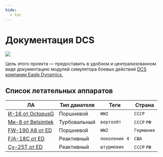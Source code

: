 ```yaml
---
hide:
  - toc
---
```


# Документация DCS

![](https://github.com/lord-vesel/dcs-doc/workflows/Build%20DCS%20docs/badge.svg?branch=master)

Цель этого проекта — предоставить в удобном и централизованном виде документацию модулей симулятора боевых действий <a href="https://www.digitalcombatsimulator.com" target="_blank">DCS компании Eagle Dynamics.</a>


## Список летательных аппаратов

ЛА                                      | Тип двиателя  | Теги          | Страна
----------------------------------------|---------------|---------------|-------
[И-16 от OctopusG](../i16)              | Поршневой     | `WW2`         | `СССР`
[Ми-8 от Belsimtek](../mi8/01.history/) | Турбовальный  | `вертолёт`    | `СССР` `РФ`
[FW-190 A8 от ED](../fw190a8/01.intro/) | Поршневой     | `WW2`         | `Германия`
[F/A-18C от ED](../fa18c/01.setup/)     | Реактивный    | `поколение 4` | `США`
[Су-25Т от ED](../su25t/01.intro/)      | Реактивный    | `штурмовик`   | `СССР` `РФ`

